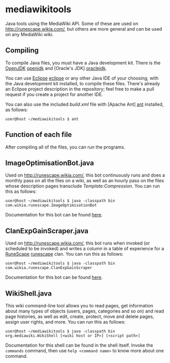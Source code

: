 mediawikitools
==============

Java tools using the MediaWiki API. Some of these are used on <http://runescape.wikia.com/>, but others are more general and can be used on any MediaWiki wiki.

Compiling
---------

To compile Java files, you must have a Java development kit. There is the [OpenJDK] [openjdk] and [Oracle's JDK] [oraclejdk].

You can use [Eclipse] [eclipse] or any other Java IDE of your choosing, with the Java development kit installed, to compile these files. There's already an Eclipse project description in the repository; feel free to make a pull request if you create a project for another IDE.

You can also use the included *build.xml* file with [Apache Ant] [ant] installed, as follows:

    user@host ~/mediawikitools $ ant

[eclipse]: http://www.eclipse.org/ "Eclipse integrated development environment"
[ant]: http://ant.apache.org/ "Apache Ant"
[openjdk]: http://openjdk.java.net/install/ "Installing the OpenJDK"
[oraclejdk]: http://www.oracle.com/technetwork/java/javase/downloads/index.html "Installing Oracle's Java runtime and development kit"

Function of each file
---------------------

After compiling all of the files, you can run the programs.

## ImageOptimisationBot.java

Used on <http://runescape.wikia.com/>, this bot continuously runs and does a monthly pass on all the files on a wiki, as well as an hourly pass on the files whose description pages transclude *Template:Compression*. You can run this as follows:

    user@host ~/mediawikitools $ java -classpath bin com.wikia.runescape.ImageOptimisationBot

Documentation for this bot can be found [here](http://runescape.wikia.com/wiki/User:Image_optimisation_bot/Source).

## ClanExpGainScraper.java

Used on <http://runescape.wikia.com/>, this bot runs when invoked (or scheduled to be invoked) and writes a column in a table of experience for a [RuneScape] [runescape] clan. You can run this as follows:

    user@host ~/mediawikitools $ java -classpath bin com.wikia.runescape.ClanExpGainScraper

Documentation for this bot can be found [here](http://runescape.wikia.com/wiki/User:A_proofbot/Source).

[runescape]: http://www.runescape.com/ "RuneScape, an MMO by Jagex Ltd."

## WikiShell.java

This wiki command-line tool allows you to read pages, get information about many types of objects (users, pages, categories and so on) and read page histories, as well as edit, create, protect, move and delete pages, assign user rights, and more. You can run this as follows:

    user@host ~/mediawikitools $ java -classpath bin org.mediawiki.WikiShell [<wiki host or IP>] [<script path>]

Documentation for this shell can be found in the shell itself. Invoke the `commands` command, then use `help <command name>` to know more about one command.
